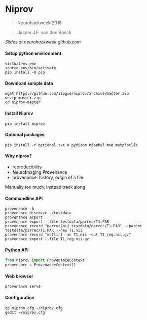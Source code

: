 # Niprov
> Neurohackweek 2016

> Jasper J.F. van den Bosch

*Slides at neurohackweek.github.com*

#### Setup python environment
```shell
virtualenv env
source env/bin/activate
pip install -U pip
```

#### Download sample data
```shell
wget https://github.com/ilogue/niprov/archive/master.zip
unzip master.zip
cd niprov-master
```

#### Install Niprov
```shell
pip install niprov
```

#### Optional packages
```shell
pip install -r optional.txt # pydicom nibabel mne matplotlib
```

#### Why niprov?

* reproducibility
* **N**euro**I**maging **Prov**enance
* provenance: history, origin of a file

Manually too much, instead track along 

#### Commandline API

```shell
provenance -h
provenance discover ./testdata
provenance export
provenance export --file testdata/parrec/T1.PAR
provenance record "parrec2nii testdata/parrec/T1.PAR" --parent testdata/parrec/T1.PAR --new T1.nii
provenance record "mcflirt -in T1.nii -out T1_reg.nii.gz"
provenance export --file T1_reg.nii.gz
```

#### Python API
```python
from niprov import ProvenanceContext
provenance = ProvenanceContext()
```

#### Web browser
```shell
provenance serve
```

#### Configuration
```shell
cp niprov.cfg ~/niprov.cfg
gedit ~/niprov.cfg
```







